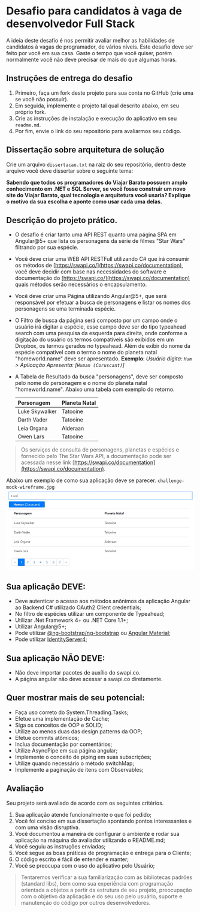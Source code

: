 # Desafio para candidatos à vaga de desenvolvedor Full Stack
A ideia deste desafio é nos permitir avaliar melhor as habilidades de candidatos à vagas de programador, de vários níveis.
Este desafio deve ser feito por você em sua casa. Gaste o tempo que você quiser, porém normalmente você não deve precisar de mais do que algumas horas.

## Instruções de entrega do desafio
1. Primeiro, faça um fork deste projeto para sua conta no GitHub (crie uma se você não possuir).
2. Em seguida, implemente o projeto tal qual descrito abaixo, em seu próprio fork.
3. Crie as instruções de instalação e execução do aplicativo em seu `readme.md`.
4. Por fim, envie o link do seu repositório para avaliarmos seu código.

## Dissertação sobre arquitetura de solução
Crie um arquivo `dissertacao.txt` na raiz do seu repositório, dentro deste arquivo você deve dissertar sobre o seguinte tema:

**Sabendo que todos os programadores do Viajar Barato possuem amplo conhecimento em .NET e SQL Server, se você fosse construir um novo site do Viajar Barato, qual tecnologia e arquitetura você usaria? Explique o motivo da sua escolha e aponte como usar cada uma delas.**

## Descrição do projeto prático.
- O desafio é criar tanto uma API REST quanto uma página SPA em Angular@5+ que lista os personagens da série de filmes "Star Wars" filtrando por sua espécie.

- Você deve criar uma WEB API RESTFull utilizando C# que irá consumir os métodos de [https://swapi.co/](https://swapi.co/documentation), você deve decidir com base nas necessidades do software e documentação do [https://swapi.co/](https://swapi.co/documentation) quais métodos serão necessários o encapsulamento.

- Você deve criar uma Página utilizando Angular@5+, que será responsável por efetuar a busca de personagens e listar os nomes dos personagens se uma terminada espécie.

- O Filtro de busca da página será composto por um campo onde o usuário irá digitar a espécie, esse campo deve ser do tipo typeahead search com uma pesquisa da esquerda para direita, onde conforme a digitação do usuário os termos compatíveis são exibidos em um Dropbox, os termos gerados no typeahead. Além de exibir do nome da espécie compatível com o termo o nome do planeta natal "homeworld.name" deve ser apresentado. 
**Exemplo**: *Usuário digita: `Hum` > Aplicação Apresenta: [`Human (Coruscant)`]*

- A Tabela de Resultado da busca "personagens", deve ser composto pelo nome do personagem e o nome do planeta natal "homeworld.name". Abaixo uma tabela com exemplo do retorno.

    | Personagem | Planeta Natal |
    | ------ | ------ |
    | Luke Skywalker | Tatooine |
    | Darth Vader | Tatooine |
    | Leia Organa | Alderaan |
    | Owen Lars | Tatooine |

> Os serviços de consulta de personagens, planetas e espécies e fornecido pelo The Star Wars API, a documentação pode ser acessada nesse link [https://swapi.co/documentation](https://swapi.co/documentation).

Abaixo um exemplo de como sua aplicação deve se parecer. `challenge-mock-wireframe.jpg`
![alt text](https://raw.githubusercontent.com/EarthW0rm/fullstack-challenge/master/challenge-mock-wireframe.jpg)

## Sua aplicação DEVE:
* Deve autenticar o acesso aos métodos anônimos da aplicação Angular ao Backend C# utilizado OAuth2 Client credentials;
* No filtro de espécies utilizar um componente de Typeahead;
* Utilizar .Net Framework 4+ ou .NET Core 1.1+;
* Utilizar Angular@5+;
* Pode utilizar [@ng-bootstrap/ng-bootstrap](https://ng-bootstrap.github.io/) ou [Angular Material](https://material.angular.io/);
* Pode utilizar [IdentityServer4](http://docs.identityserver.io/en/latest/);

## Sua aplicação NÃO DEVE:
* Não deve importar pacotes de auxílio do swapi.co.
* A página angular não deve acessar a swapi.co diretamente.

## Quer mostrar mais de seu potencial:
* Faça uso correto do System.Threading.Tasks;
* Efetue uma implementação de Cache;
* Siga os conceitos de OOP e SOLID;
* Utilize ao menos duas das design patterns da OOP;
* Efetue commits atômicos;
* Inclua documentação por comentários;
* Utilize AsyncPipe em sua página angular;
* Implemente o conceito de piping em suas subscrições;
* Utilize quando necessário o método switchMap;
* Implemente a paginação de itens com Observables;

## Avaliação
Seu projeto será avaliado de acordo com os seguintes critérios. 

1. Sua aplicação atende funcionalmente o que foi pedido;
2. Você foi conciso em sua dissertação apontando pontos interessantes e com uma visão disruptiva.
3. Você documentou a maneira de configurar o ambiente e rodar sua aplicação na máquina do avaliador utilizando o README.md;
4. Você seguiu as instruções enviadas;
5. Você segue as boas práticas de programação e entrega para o Cliente;
6. O código escrito é fácil de entender e manter;
7. Você se preocupa com o uso do aplicativo pelo Usuário;

> Tentaremos verificar a sua familiarização com as bibliotecas padrões (standard libs), bem como sua experiência com programação orientada a objetos a partir da estrutura de seu projeto, preocupação com o objetivo da aplicação e do seu uso pelo usuário, suporte e manutenção do código por outros desenvolvedores.
